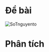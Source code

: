 # Đề bài
![SoTnguyento](https://github.com/VanHoang110802/Competitive_Programming/assets/108053955/b1183bc0-3e7d-4dfd-8136-0e93af43578b)

# Phân tích
